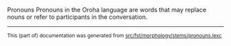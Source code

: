 Pronouns
Pronouns in the Oroha language are words that may replace nouns or refer to participants in the conversation.

* * *

<small>This (part of) documentation was generated from [src/fst/morphology/stems/pronouns.lexc](https://github.com/giellalt/lang-ora/blob/main/src/fst/morphology/stems/pronouns.lexc)</small>
